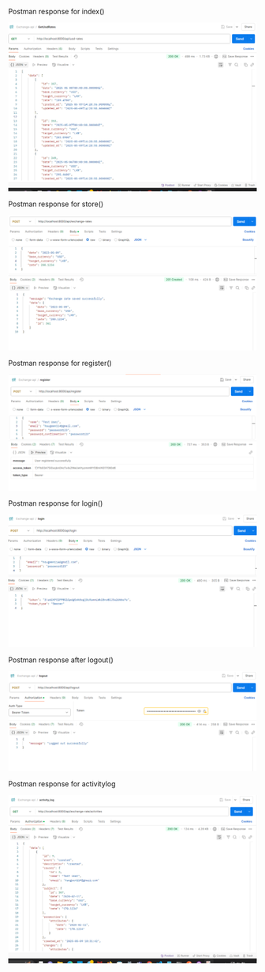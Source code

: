 Postman response for index()

![alt text](image.png)



Postman response for store() 

![alt text](image-1.png)


Postman response for register() 

![alt text](image-2.png)


Postman response for login()

![alt text](image-3.png)


Postman response after logout()

![alt text](image-4.png)

Postman response for activitylog

![alt text](image-5.png)